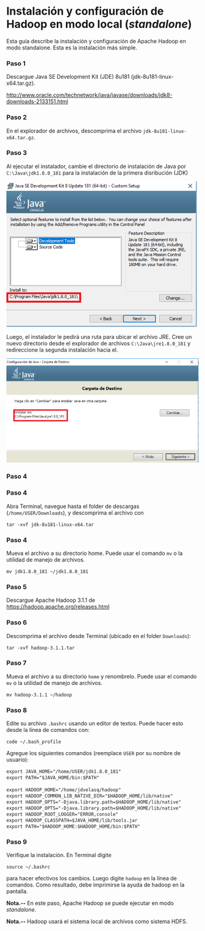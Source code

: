 # Instalación y configuración de Hadoop en modo local (*standalone*)


Esta guía describe la instalación y configuración  de Apache Hadoop en modo standalone. 
Esta es la instalación más simple.

### Paso 1

Descargue Java SE Development Kit (JDE) 8u181 (jdk-8u181-linux-x64.tar.gz). 

http://www.oracle.com/technetwork/java/javase/downloads/jdk8-downloads-2133151.html


### Paso 2

En el explorador de archivos, descomprima el archivo `jdk-8u181-linux-x64.tar.gz`.


### Paso 3

Al ejecutar el instalador, cambie el directorio de instalación de Java por `C:\Java\jdk1.8.0_181` para la instalación de la primera disribución (JDK)

![alt](images/wdw-java-dir.PNG)

Luego, el instalador le pedirá una ruta para ubicar el archivo JRE. Cree un nuevo directorio desde el explorador de archivos `C:\Java\jre1.8.0_181` y redireccione la segunda instalación hacia el.


![alt](images/wdw-java-dir2.PNG)




### Paso 4 



### Paso 4

Abra Terminal, navegue hasta el folder de descargas (`/home/USER/Downloads`), y 
descomprima el archivo con

    tar -xvf jdk-8u181-linux-x64.tar
    
    
### Paso 4

Mueva el archivo a su directorio home. Puede usar el comando `mv` o la utilidad de 
manejo de archivos.

    mv jdk1.8.0_181 ~/jdk1.8.0_181

### Paso 5

Descargue Apache Hadoop 3.1.1 de https://hadoop.apache.org/releases.html


### Paso 6

Descomprima el archivo desde Terminal (ubicado en el folder `Downloads`):

    tar -xvf hadoop-3.1.1.tar
    
    
### Paso 7

Mueva el archivo a su directorio `home` y renombrelo. Puede usar el comando `mv` o la utilidad de 
manejo de archivos.

    mv hadoop-3.1.1 ~/hadoop


### Paso 8

Edite su archivo `.bashrc` usando un editor de textos. Puede hacer esto desde
la línea de comandos con:

    code ~/.bash_profile
    
Agregue los siguientes comandos (reemplace `USER` por su nombre de usuario):

    export JAVA_HOME="/home/USER/jdk1.8.0_181"
    export PATH="$JAVA_HOME/bin:$PATH"

    export HADOOP_HOME="/home/jdvelasq/hadoop"
    export HADOOP_COMMON_LIB_NATIVE_DIR="$HADOOP_HOME/lib/native"
    export HADOOP_OPTS="-Djava.library.path=$HADOOP_HOME/lib/native"
    export HADOOP_OPTS="-Djava.library.path=$HADOOP_HOME/lib/native"
    export HADOOP_ROOT_LOGGER="ERROR,console"
    export HADOOP_CLASSPATH=$JAVA_HOME/lib/tools.jar
    export PATH="$HADOOP_HOME:$HADOOP_HOME/bin:$PATH"


### Paso 9

Verifique la instalación. En Terminal digite 

    source ~/.bashrc

para hacer efectivos los cambios. Luego digite `hadoop` en la línea de comandos. 
Como resultado, debe imprimirse la ayuda de hadoop en la pantalla.


**Nota.--** En este paso, Apache Hadoop se puede ejecutar en modo *standalone*.

**Nota.--** Hadoop usará el sistema local de archivos como sistema HDFS.
